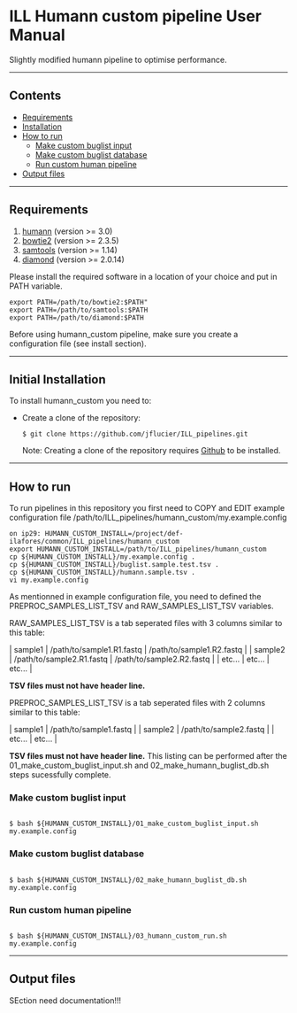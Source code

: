 # ILL Humann custom pipeline User Manual

Slightly modified humann pipeline to optimise performance.

----

## Contents ##

* [Requirements](#requirements)
* [Installation](#initial-installation)
* [How to run](#how-to-run)
    * [Make custom buglist input](#make-custom-buglist-input)
    * [Make custom buglist database](#make-custom-buglist-database)
    * [Run custom human pipeline](#run-pipeline)
* [Output files](#output-files)

----

## Requirements ##

1. [humann](https://huttenhower.sph.harvard.edu/humann/) (version >= 3.0)
2. [bowtie2](http://bowtie-bio.sourceforge.net/bowtie2/index.shtml) (version >= 2.3.5)
3. [samtools](http://www.htslib.org/) (version >= 1.14)
4. [diamond](https://github.com/bbuchfink/diamond) (version >= 2.0.14)

Please install the required software in a location of your choice and put in PATH variable.

```
export PATH=/path/to/bowtie2:$PATH"
export PATH=/path/to/samtools:$PATH
export PATH=/path/to/diamond:$PATH
```

Before using humann_custom pipeline, make sure you create a configuration file (see install section).

----

## Initial Installation ##

To install humann_custom you need to:

* Create a clone of the repository:

    ``$ git clone https://github.com/jflucier/ILL_pipelines.git ``

    Note: Creating a clone of the repository requires [Github](https://github.com/) to be installed.


----

## How to run ##

To run pipelines in this repository you first need to COPY and EDIT example configuration
file /path/to/ILL_pipelines/humann_custom/my.example.config

```
on ip29: HUMANN_CUSTOM_INSTALL=/project/def-ilafores/common/ILL_pipelines/humann_custom
export HUMANN_CUSTOM_INSTALL=/path/to/ILL_pipelines/humann_custom
cp ${HUMANN_CUSTOM_INSTALL}/my.example.config .
cp ${HUMANN_CUSTOM_INSTALL}/buglist.sample.test.tsv .
cp ${HUMANN_CUSTOM_INSTALL}/humann.sample.tsv .
vi my.example.config
```

As mentionned in example configuration file, you need to defined the PREPROC_SAMPLES_LIST_TSV and RAW_SAMPLES_LIST_TSV variables.

RAW_SAMPLES_LIST_TSV is a tab seperated files with 3 columns similar to this table:

| sample1 	| /path/to/sample1.R1.fastq 	| /path/to/sample1.R2.fastq 	|
| sample2 	| /path/to/sample2.R1.fastq 	| /path/to/sample2.R2.fastq 	|
| etc...  	| etc...                    	| etc...                    	|

**TSV files must not have header line.**

PREPROC_SAMPLES_LIST_TSV is a tab seperated files with 2 columns similar to this table:

| sample1 	| /path/to/sample1.fastq 	|
| sample2 	| /path/to/sample2.fastq 	|
| etc...  	| etc...                 	|

**TSV files must not have header line.** This listing can be performed after the 01_make_custom_buglist_input.sh
and 02_make_humann_buglist_db.sh steps sucessfully complete.


### Make custom buglist input ###

```

$ bash ${HUMANN_CUSTOM_INSTALL}/01_make_custom_buglist_input.sh my.example.config

```

### Make custom buglist database ###

```

$ bash ${HUMANN_CUSTOM_INSTALL}/02_make_humann_buglist_db.sh my.example.config

```

### Run custom human pipeline ###

```

$ bash ${HUMANN_CUSTOM_INSTALL}/03_humann_custom_run.sh my.example.config

```


----

## Output files ##

SEction need documentation!!!
